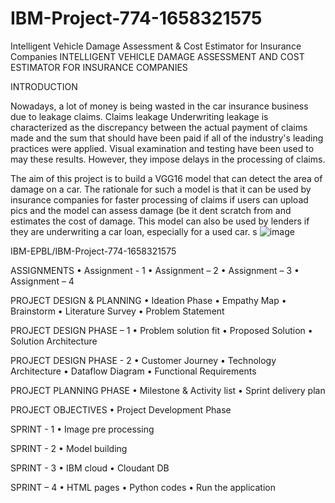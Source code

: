 # IBM-Project-774-1658321575
Intelligent Vehicle Damage Assessment &amp; Cost Estimator for Insurance Companies
INTELLIGENT VEHICLE DAMAGE ASSESSMENT AND COST ESTIMATOR FOR INSURANCE COMPANIES

INTRODUCTION

Nowadays, a lot of money is being wasted in the car insurance business due to leakage claims. Claims leakage Underwriting leakage is characterized as the discrepancy between the actual payment of claims made and the sum that should have been paid if all of the industry's leading practices were applied. Visual examination and testing have been used to may these results. However, they impose delays in the processing of claims.

The aim of this project is to build a VGG16 model that can detect the area of damage on a car. The rationale for such a model is that it can be used by insurance companies for faster processing of claims if users can upload pics and the model can assess damage (be it dent scratch from and estimates the cost of damage. This model can also be used by lenders if they are underwriting a car loan, especially for a used car.
s 
![image](https://user-images.githubusercontent.com/113873402/202740969-fab3b40f-45ea-4edc-b22b-9e27bd1fe47a.png)


IBM-EPBL/IBM-Project-774-1658321575

ASSIGNMENTS
•	Assignment - 1 
•	Assignment – 2
•	Assignment – 3 
•	Assignment – 4



PROJECT DESIGN & PLANNING
•	Ideation Phase 
•	Empathy Map 
•	Brainstorm
•	Literature Survey
•	Problem Statement

PROJECT DESIGN PHASE – 1
•	Problem solution fit
•	Proposed Solution
•	Solution Architecture

PROJECT DESIGN PHASE - 2
•	Customer Journey
•	Technology Architecture
•	Dataflow Diagram
•	Functional Requirements

PROJECT PLANNING PHASE
•	Milestone & Activity list
•	Sprint delivery plan

PROJECT OBJECTIVES
•	Project Development Phase

SPRINT - 1
•	Image pre processing

SPRINT - 2 
•	Model building

SPRINT - 3
•	IBM cloud
•	Cloudant DB

SPRINT – 4
•	HTML pages
•	Python codes
•	Run the application

